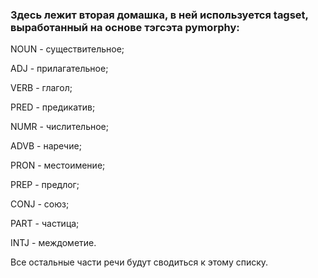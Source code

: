 ### Здесь лежит вторая домашка, в ней используется tagset, выработанный на основе тэгсэта pymorphy:

NOUN - существительное;

ADJ - прилагательное;

VERB - глагол;

PRED - предикатив;

NUMR - числительное;

ADVB - наречие;

PRON - местоимение;

PREP - предлог;

CONJ - союз;

PART - частица;

INTJ - междометие.

Все остальные части речи будут сводиться к этому списку.
